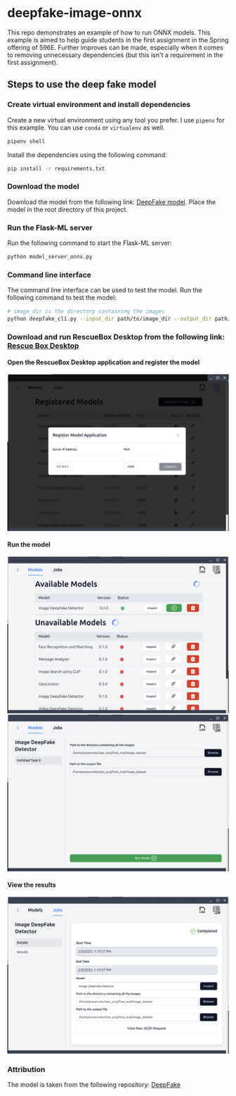 # deepfake-image-onnx
This repo demonstrates an example of how to run ONNX models. This example is aimed to help guide students in the first assignment in the Spring offering of 596E. Further improves can be made, especially when it comes to removing unnecessary dependencies (but this isn't a requirement in the first assignment).

## Steps to use the deep fake model

### Create virtual environment and install dependencies
Create a new virtual environment using any tool you prefer. I use `pipenv` for this example. You can use `conda` or `virtualenv` as well.

```bash
pipenv shell
```

Install the dependencies using the following command:

```bash
pip install -r requirements.txt
```

### Download the model
Download the model from the following link: [DeepFake model](https://drive.google.com/file/d/1xvJrHs5aJuiVw1X0lIlBzWCEn3WzvjN0/view?usp=sharing). Place the model in the root directory of this project.

### Run the Flask-ML server

Run the following command to start the Flask-ML server:

```bash
python model_server_onnx.py
```

### Command line interface

The command line interface can be used to test the model. Run the following command to test the model:

```bash
# image_dir is the directory containing the images
python deepfake_cli.py --input_dir path/to/image_dir --output_dir path/to/output_dir
```

### Download and run RescueBox Desktop from the following link: [Rescue Box Desktop](https://github.com/UMass-Rescue/RescueBox-Desktop/releases)

#### Open the RescueBox Desktop application and register the model
![RescueBox Desktop](images/register_model.png)

#### Run the model
![RescueBox Desktop](images/run_model.png)
![RescueBox Desktop](images/select_inputs.png)

#### View the results
![RescueBox Desktop](images/view_results.png)

### Attribution
The model is taken from the following repository: [DeepFake]()